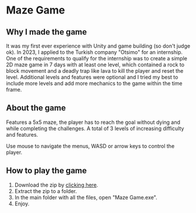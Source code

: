 # Maze Game

## Why I made the game
It was my first ever experience with Unity and game building (so don't judge ok). In 2023, I applied to the Turkish company "Otsimo" for an internship. One of the requirements to qualify for the internship was to create a simple 2D maze game in 7 days with at least one level, which contained a rock to block movement and a deadly trap like lava to kill the player and reset the level. Additional levels and features were optional and I tried my best to include more levels and add more mechanics to the game within the time frame.

## About the game
Features a 5x5 maze, the player has to reach the goal without dying and while completing the challenges. A total of 3 levels of increasing difficulty and features.

Use mouse to navigate the menus, WASD or arrow keys to control the player.

## How to play the game
1) Download the zip by [clicking here](https://github.com/AlyAsad/Aly-Gilani-otsimo-internship-task-gamedev-2023/archive/refs/heads/main.zip).
2) Extract the zip to a folder.
3) In the main folder with all the files, open "Maze Game.exe".
4) Enjoy.
